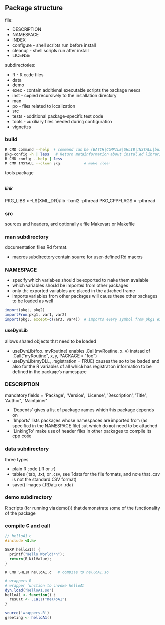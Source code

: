 ## Package structure
file:
* DESCRIPTION
* NAMESPACE
* INDEX
* configure - shell scripts run before install
* cleanup - shell scripts run after install
* LICENSE

subdirectories:
* R - R code files
* data
* demo
* exec - contain additional executable scripts the package needs
* inst - copied recursively to the installation directory
* man
* po -  files related to localization
* src
* tests - additional package-specific test code
* tools - auxiliary files needed during configuration
* vignettes

### build
```sh
R CMD command --help  # command can be (BATCH|COMPILE|SHLIB|INSTALL|build|check|config|...)
pkg-config -h | less   # Return metainformation about installed libraries
R CMD config --help | less
R CMD INSTALL --clean pkg           # make clean

```

tools package
```R
```

##### link
PKG_LIBS = -L$(XML_DIR)/lib -lxml2 -pthread
PKG_CPPFLAGS = -pthread

### src
sources and headers, and optionally a file Makevars or Makefile

### man subdirectory
documentation files Rd format.
* macros subdirectory contain source for user-defined Rd macros

### NAMESPACE
* specify which variables should be exported to make them available 
* which variables should be imported from other packages
* only the exported variables are placed in the attached frame
* imports variables from other packages will cause these other packages to be loaded as well

```R
import(pkg1, pkg2)
importFrom(pkg1, var1, var2)
import(pkg1, except=c(var3, var4))  # imports every symbol from pkg1 except var3 and var4
```

#### useDynLib
allows shared objects that need to be loaded

* useDynLib(foo, myRoutine) enables .Call(myRoutine, x, y) instead of .Call("myRoutine", x, y, PACKAGE = "foo")
* useDynLib(myDLL, .registration = TRUE) causes the so to be loaded and also for the R variables of all which has registration information to be defined in the package’s namespace

### DESCRIPTION
mandatory fields = 'Package', 'Version', 'License', 'Description', 'Title', 'Author', 'Maintainer'
* 'Depends' gives a list of package names which this package depends on
* 'Imports' lists packages whose namespaces are imported from (as specified in the NAMESPACE file) but which do not need to be attached
* 'LinkingTo' make use of header files in other packages to compile its cpp code

### data subdirectory
three types 
* plain R code (.R or .r)
* tables (.tab, .txt, or .csv, see ?data for the file formats, and note that .csv is not the standard CSV format)
* save() images (.RData or .rda)

### demo subdirectory
R scripts (for running via demo()) that demonstrate some of the functionality of the package

### compile C and call
```c
// helloA1.c
#include <R.h>
 
SEXP helloA1() {
  printf("Hello World!\n");
  return(R_NilValue);
}
```

```bash
R CMD SHLIB helloA1.c   # compile to helloA1.so
```

```R
# wrappers.R 
# wrapper function to invoke helloA1
dyn.load("helloA1.so")
helloA1 <- function() {
  result <- .Call("helloA1")
}
```

```R
source('wrappers.R')
greeting <- helloA1()
```